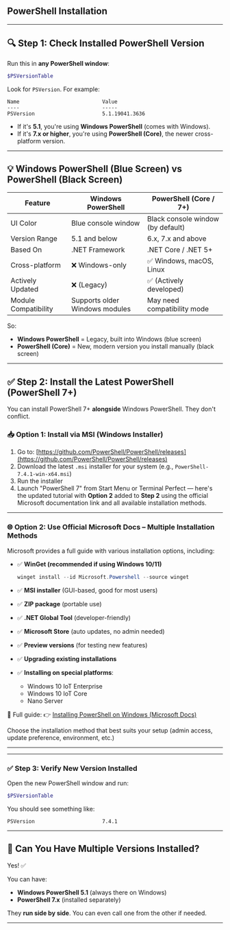 ## PowerShell Installation 

---

## 🔍 Step 1: **Check Installed PowerShell Version**

Run this in **any PowerShell window**:

```powershell
$PSVersionTable
```

Look for `PSVersion`. For example:

```text
Name                           Value
----                           -----
PSVersion                      5.1.19041.3636
```

* If it's **5.1**, you're using **Windows PowerShell** (comes with Windows).
* If it's **7.x or higher**, you're using **PowerShell (Core)**, the newer cross-platform version.

---

## 💡 Windows PowerShell (Blue Screen) vs PowerShell (Black Screen)

| Feature              | Windows PowerShell             | PowerShell (Core / 7+)            |
| -------------------- | ------------------------------ | --------------------------------- |
| UI Color             | Blue console window            | Black console window (by default) |
| Version Range        | 5.1 and below                  | 6.x, 7.x and above                |
| Based On             | .NET Framework                 | .NET Core / .NET 5+               |
| Cross-platform       | ❌ Windows-only                 | ✅ Windows, macOS, Linux           |
| Actively Updated     | ❌ (Legacy)                     | ✅ (Actively developed)            |
| Module Compatibility | Supports older Windows modules | May need compatibility mode       |

So:

* **Windows PowerShell** = Legacy, built into Windows (blue screen)
* **PowerShell (Core)** = New, modern version you install manually (black screen)

---

## ✅ Step 2: **Install the Latest PowerShell (PowerShell 7+)**

You can install PowerShell 7+ **alongside** Windows PowerShell. They don't conflict.

### 📥 Option 1: Install via MSI (Windows Installer)

1. Go to: [https://github.com/PowerShell/PowerShell/releases](https://github.com/PowerShell/PowerShell/releases)
2. Download the latest `.msi` installer for your system (e.g., `PowerShell-7.4.1-win-x64.msi`)
3. Run the installer
4. Launch "PowerShell 7" from Start Menu or Terminal
Perfect — here's the updated tutorial with **Option 2** added to **Step 2** using the official Microsoft documentation link and all available installation methods.

---


### 🌐 **Option 2: Use Official Microsoft Docs – Multiple Installation Methods**

Microsoft provides a full guide with various installation options, including:

* ✅ **WinGet (recommended if using Windows 10/11)**

  ```powershell
  winget install --id Microsoft.Powershell --source winget
  ```

* ✅ **MSI installer** (GUI-based, good for most users)

* ✅ **ZIP package** (portable use)

* ✅ **.NET Global Tool** (developer-friendly)

* ✅ **Microsoft Store** (auto updates, no admin needed)

* ✅ **Preview versions** (for testing new features)

* ✅ **Upgrading existing installations**

* ✅ **Installing on special platforms**:

  * Windows 10 IoT Enterprise
  * Windows 10 IoT Core
  * Nano Server

🔗 Full guide:
👉 [Installing PowerShell on Windows (Microsoft Docs)](https://learn.microsoft.com/en-us/powershell/scripting/install/installing-powershell-on-windows?view=powershell-7.5)

Choose the installation method that best suits your setup (admin access, update preference, environment, etc.)

---



---

### ✅ Step 3: **Verify New Version Installed**

Open the new PowerShell window and run:

```powershell
$PSVersionTable
```

You should see something like:

```text
PSVersion                      7.4.1
```

---

## 🤔 Can You Have Multiple Versions Installed?

Yes! ✅

You can have:

* **Windows PowerShell 5.1** (always there on Windows)
* **PowerShell 7.x** (installed separately)

They **run side by side**. You can even call one from the other if needed.

---


